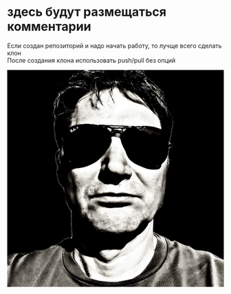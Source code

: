 # здесь будут размещаться комментарии
Если создан репозиторий и надо начать работу, то лучще всего сделать клон  
После создания клона использовать push/pull без опций  

![Вот схема](atack_2.jpg)
